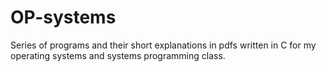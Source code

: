 # OP-systems
Series of programs and their short explanations in pdfs written in C for my operating systems and systems programming class.
